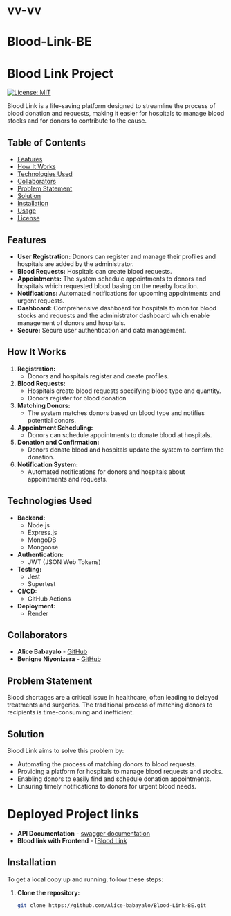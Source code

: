# vv-vv
# Blood-Link-BE

# Blood Link Project

[![License: MIT](https://img.shields.io/badge/License-MIT-yellow.svg)](https://opensource.org/licenses/MIT)

Blood Link is a life-saving platform designed to streamline the process of blood donation and requests, making it easier for hospitals to manage blood stocks and for donors to contribute to the cause.

## Table of Contents
- [Features](#features)
- [How It Works](#how-it-works)
- [Technologies Used](#technologies-used)
- [Collaborators](#collaborators)
- [Problem Statement](#problem-statement)
- [Solution](#solution)
- [Installation](#installation)
- [Usage](#usage)
- [License](#license)

## Features

- **User Registration:** Donors can register and manage their profiles and hospitals are added by the administrator.
- **Blood Requests:** Hospitals can create blood requests.
- **Appointments:** The system schedule appointments to donors and hospitals which requested blood basing on the nearby location.
- **Notifications:** Automated notifications for upcoming appointments and urgent requests.
- **Dashboard:** Comprehensive dashboard for hospitals to monitor blood stocks and requests and the administrator dashboard which enable management of donors and hospitals.
- **Secure:** Secure user authentication and data management.

## How It Works

1. **Registration:**
   - Donors and hospitals register and create profiles.
2. **Blood Requests:**
   - Hospitals create blood requests specifying blood type and quantity.
   - Donors register for blood donation
3. **Matching Donors:**
   - The system matches donors based on blood type and notifies potential donors.
4. **Appointment Scheduling:**
   - Donors can schedule appointments to donate blood at hospitals.
5. **Donation and Confirmation:**
   - Donors donate blood and hospitals update the system to confirm the donation.
6. **Notification System:**
   - Automated notifications for donors and hospitals about appointments and requests.

## Technologies Used

- **Backend:**
  - Node.js
  - Express.js
  - MongoDB
  - Mongoose
- **Authentication:**
  - JWT (JSON Web Tokens)
- **Testing:**
  - Jest
  - Supertest
- **CI/CD:**
  - GitHub Actions
- **Deployment:**
  - Render

## Collaborators

- **Alice Babayalo** - [GitHub](https://github.com/Alice-babayalo)
- **Benigne Niyonizera** - [GitHub](https://github.com/NIYONIZERA)

## Problem Statement

Blood shortages are a critical issue in healthcare, often leading to delayed treatments and surgeries. The traditional process of matching donors to recipients is time-consuming and inefficient.

## Solution

Blood Link aims to solve this problem by:
- Automating the process of matching donors to blood requests.
- Providing a platform for hospitals to manage blood requests and stocks.
- Enabling donors to easily find and schedule donation appointments.
- Ensuring timely notifications to donors for urgent blood needs.

# Deployed Project links

- **API Documentation** - [swagger documentation](https://blood-link-be.onrender.com/api-documentation/)
- **Blood link with Frontend** - [[Blood Link](https://blood-link-fe.onrender.com/)

## Installation

To get a local copy up and running, follow these steps:

1. **Clone the repository:**
   ```bash
   git clone https://github.com/Alice-babayalo/Blood-Link-BE.git
